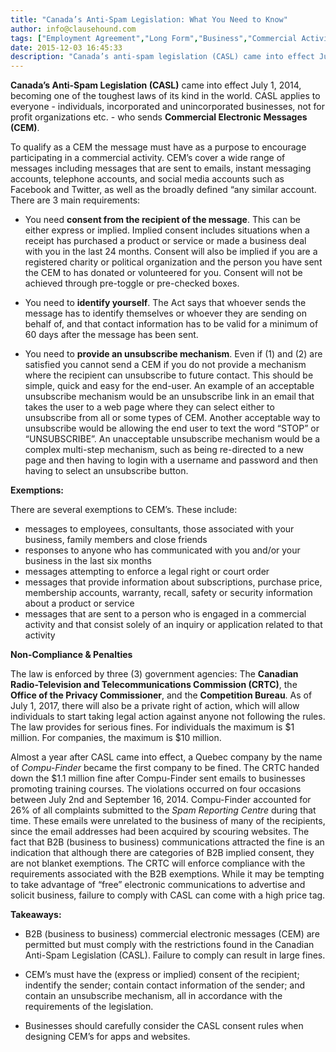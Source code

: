 ```yaml
---
title: "Canada’s Anti-Spam Legislation: What You Need to Know"
author: info@clausehound.com
tags: ["Employment Agreement","Long Form","Business","Commercial Activities"]
date: 2015-12-03 16:45:33
description: "Canada’s anti-spam legislation (CASL) came into effect July 1, 2014, becoming one of the toughest laws of its kind in the world. CASL applies to everyo..."
---
```


**Canada’s Anti-Spam Legislation (CASL)** came into effect July 1, 2014, becoming one of the toughest laws of its kind in the world. CASL applies to everyone - individuals, incorporated and unincorporated businesses, not for profit organizations etc. - who sends **Commercial Electronic Messages (CEM)**. 

To qualify as a CEM the message must have as a purpose to encourage participating in a commercial activity. CEM’s cover a wide range of messages including messages that are sent to emails, instant messaging accounts, telephone accounts, and social media accounts such as Facebook and Twitter, as well as the broadly defined “any similar account. There are 3 main requirements:

- You need **consent from the recipient of the message**. This can be either express or implied. Implied consent includes situations when a receipt has purchased a product or service or made a business deal with you in the last 24 months. Consent will also be implied if you are a registered charity or political organization and the person you have sent the CEM to has donated or volunteered for you. Consent will not be achieved through pre-toggle or pre-checked boxes.

- You need to **identify yourself**. The Act says that whoever sends the message has to identify themselves or whoever they are sending on behalf of, and that contact information has to be valid for a minimum of 60 days after the message has been sent.

- You need to **provide an unsubscribe mechanism**. Even if (1) and (2) are satisfied you cannot send a CEM if you do not provide a mechanism where the recipient can unsubscribe to future contact. This should be simple, quick and easy for the end-user. An example of an acceptable unsubscribe mechanism would be an unsubscribe link in an email that takes the user to a web page where they can select either to unsubscribe from all or some types of CEM. Another acceptable way to unsubscribe would be allowing the end user to text the word “STOP” or “UNSUBSCRIBE”. An unacceptable unsubscribe mechanism would be a complex multi-step mechanism, such as being re-directed to a new page and then having to login with a username and password and then having to select an unsubscribe button. 

 

**Exemptions:** 

There are several exemptions to CEM’s. These include:
- messages to employees, consultants, those associated with your business, family members and close friends
- responses to anyone who has communicated with you and/or your business in the last six months
- messages attempting to enforce a legal right or court order
- messages that provide information about subscriptions, purchase price, membership accounts, warranty, recall, safety or security information about a product or service
- messages that are sent to a person who is engaged in a commercial activity and that consist solely of an inquiry or application related to that activity

 

**Non-Compliance & Penalties**

The law is enforced by three (3) government agencies: The **Canadian Radio-Television and Telecommunications Commission (CRTC)**, the **Office of the Privacy Commissioner**, and the **Competition Bureau**. As of July 1, 2017, there will also be a private right of action, which will allow individuals to start taking legal action against anyone not following the rules.  The law provides for serious fines. For individuals the maximum is $1 million. For companies, the maximum is $10 million. 

Almost a year after CASL came into effect, a Quebec company by the name of *Compu-Finder* became the first company to be fined. The CRTC handed down the $1.1 million fine after Compu-Finder sent emails to businesses promoting training courses. The violations occurred on four occasions between July 2nd and September 16, 2014. Compu-Finder accounted for 26% of all complaints submitted to the *Spam Reporting Centre* during that time. These emails were unrelated to the business of many of the recipients, since the email addresses had been acquired by scouring websites. The fact that B2B (business to business) communications attracted the fine is an indication that although there are categories of B2B implied consent, they are not blanket exemptions. The CRTC will enforce compliance with the requirements associated with the B2B exemptions. While it may be tempting to take advantage of “free” electronic communications to advertise and solicit business, failure to comply with CASL can come with a high price tag. 

 

**Takeaways:**
- B2B (business to business) commercial electronic messages (CEM) are permitted but must comply with the restrictions found in the Canadian Anti-Spam Legislation (CASL). Failure to comply can result in large fines.

- CEM’s must have the (express or implied) consent of the recipient; indentify the sender; contain contact information of the sender; and contain an unsubscribe mechanism, all in accordance with the requirements of the legislation.

- Businesses should carefully consider the CASL consent rules when designing CEM’s for apps and websites.
